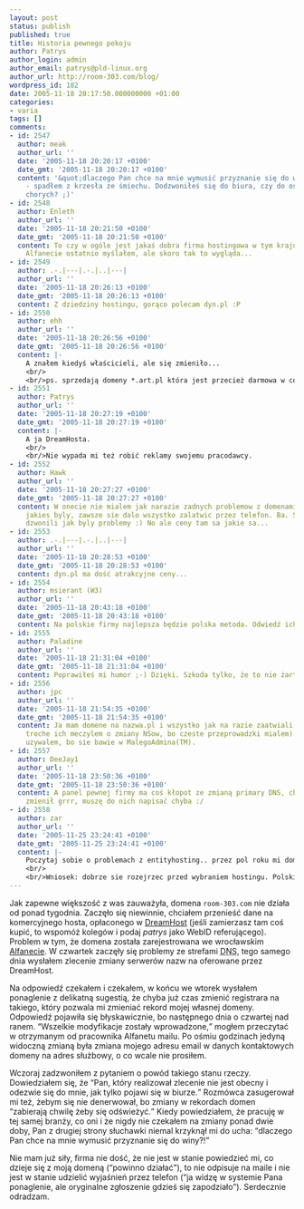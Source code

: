 ```yaml
---
layout: post
status: publish
published: true
title: Historia pewnego pokoju
author: Patrys
author_login: admin
author_email: patrys@pld-linux.org
author_url: http://room-303.com/blog/
wordpress_id: 182
date: 2005-11-18 20:17:50.000000000 +01:00
categories:
- varia
tags: []
comments:
- id: 2547
  author: meak
  author_url: ''
  date: '2005-11-18 20:20:17 +0100'
  date_gmt: '2005-11-18 20:20:17 +0100'
  content: '&quot;dlaczego Pan chce na mnie wymusić przyznanie się do winy?!&quot;
    - spadłem z krzesła ze śmiechu. Dodzwoniłeś się do biura, czy do ośrodka dla nerwowo
    chorych? ;)'
- id: 2548
  author: Enleth
  author_url: ''
  date: '2005-11-18 20:21:50 +0100'
  date_gmt: '2005-11-18 20:21:50 +0100'
  content: To czy w ogóle jest jakaś dobra firma hostingowa w tym kraju? Właśnie o
    Alfanecie ostatnio myślałem, ale skoro tak to wygląda...
- id: 2549
  author: .-.|---|.-.|..|---|
  author_url: ''
  date: '2005-11-18 20:26:13 +0100'
  date_gmt: '2005-11-18 20:26:13 +0100'
  content: Z dziedziny hostingu, gorąco polecam dyn.pl :P
- id: 2550
  author: ehh
  author_url: ''
  date: '2005-11-18 20:26:56 +0100'
  date_gmt: '2005-11-18 20:26:56 +0100'
  content: |-
    A znałem kiedyś właścicieli, ale się zmieniło...
    <br/>
    <br/>ps. sprzedają domeny *.art.pl która jest przecież darmowa w celach artystycznych, buahaha...
- id: 2551
  author: Patrys
  author_url: ''
  date: '2005-11-18 20:27:19 +0100'
  date_gmt: '2005-11-18 20:27:19 +0100'
  content: |-
    A ja DreamHosta.
    <br/>
    <br/>Nie wypada mi też robić reklamy swojemu pracodawcy.
- id: 2552
  author: Hawk
  author_url: ''
  date: '2005-11-18 20:27:27 +0100'
  date_gmt: '2005-11-18 20:27:27 +0100'
  content: W onecie nie mialem jak narazie zadnych problemow z domenami. A jak juz
    jakies byly, zawsze sie dalo wszystko zalatwic przez telefon. Ba. Sami do mnie
    dzwonili jak byly problemy :) No ale ceny tam sa jakie sa...
- id: 2553
  author: .-.|---|.-.|..|---|
  author_url: ''
  date: '2005-11-18 20:28:53 +0100'
  date_gmt: '2005-11-18 20:28:53 +0100'
  content: dyn.pl ma dość atrakcyjne ceny...
- id: 2554
  author: msierant (W3)
  author_url: ''
  date: '2005-11-18 20:43:18 +0100'
  date_gmt: '2005-11-18 20:43:18 +0100'
  content: Na polskie firmy najlepsza będzie polska metoda. Odwiedź ich z bejzbolem...
- id: 2555
  author: Paladine
  author_url: ''
  date: '2005-11-18 21:31:04 +0100'
  date_gmt: '2005-11-18 21:31:04 +0100'
  content: Poprawiłeś mi humor ;-) Dzięki. Szkoda tylko, że to nie żart :-(
- id: 2556
  author: jpc
  author_url: ''
  date: '2005-11-18 21:54:35 +0100'
  date_gmt: '2005-11-18 21:54:35 +0100'
  content: Ja mam domene na nazwa.pl i wszystko jak na razie zaatwiali bez bolu (a
    troche ich meczylem o zmiany NSow, bo czeste przeprowadzki mialem). Hostingu nie
    uzywalem, bo sie bawie w MalegoAdmina(TM).
- id: 2557
  author: DeeJay1
  author_url: ''
  date: '2005-11-18 23:50:36 +0100'
  date_gmt: '2005-11-18 23:50:36 +0100'
  content: A panel pewnej firmy ma coś kłopot ze zmianą primary DNS, chociaż zapasowy
    zmienił grrr, muszę do nich napisać chyba :/
- id: 2558
  author: zar
  author_url: ''
  date: '2005-11-25 23:24:41 +0100'
  date_gmt: '2005-11-25 23:24:41 +0100'
  content: |-
    Poczytaj sobie o problemach z entityhosting.. przez pol roku mi domena u nich nie dzialala i na nic nie odpowiadali, dopiero firma, ktora przejela inicjatywe cos ruszyla. Ale i tak sa jaja mocne z nimi http://zar.jogger.pl/comment.php?eid=157946&amp;startid=200510
    <br/>
    <br/>Wniosek: dobrze sie rozejrzec przed wybraniem hostingu. Polski stanowczo odradzam.
---
```

<p>Jak zapewne większość z was zauważyła, domena <code>room-303.com</code> nie działa od ponad tygodnia. Zaczęło się niewinnie, chciałem przenieść dane na komercyjnego hosta, opłaconego w <a href="http://dreamhost.com/">DreamHost</a> (jeśli zamierzasz tam coś kupić, to wspomóż kolegów i podaj <em>patrys</em> jako WebID referującego). Problem w tym, że domena została zarejestrowana we wrocławskim <a rel="nofollow" href="http://online.pl/">Alfanecie</a>. W czwartek zaczęły się problemy ze strefami <abbr title="Domain Name Server">DNS</abbr>, tego samego dnia wysłałem zlecenie zmiany serwerów nazw na oferowane przez DreamHost.</p>

<p>Na odpowiedź czekałem i czekałem, w końcu we wtorek wysłałem ponaglenie z delikatną sugestią, że chyba już czas zmienić registrara na takiego, który pozwala mi zmieniać rekord mojej własnej domeny. Odpowiedź pojawiła się błyskawicznie, bo następnego dnia o czwartej nad ranem. <q>Wszelkie modyfikacje zostały wprowadzone,</q> mogłem przeczytać w otrzymanym od pracownika Alfanetu mailu. Po ośmiu godzinach jedyną widoczną zmianą była zmiana mojego adresu email w danych kontaktowych domeny na adres służbowy, o co wcale nie prosiłem.</p>

<p>Wczoraj zadzwoniłem z pytaniem o powód takiego stanu rzeczy. Dowiedziałem się, że <q>Pan, który realizował zlecenie nie jest obecny i odezwie się do mnie, jak tylko pojawi się w biurze.</q> Rozmówca zasugerował mi też, żebym się nie denerwował, bo zmiany w rekordach domen <q>zabierają chwilę żeby się odświeżyć.</q> Kiedy powiedziałem, że pracuję w tej samej branży, co oni i że nigdy nie czekałem na zmiany ponad dwie doby, Pan z drugiej strony słuchawki niemal krzyknął mi do ucha: <q>dlaczego Pan chce na mnie wymusić przyznanie się do winy?!</q></p>

<p>Nie mam już siły, firma nie dość, że nie jest w stanie powiedzieć mi, co dzieje się z moją domeną (<q>powinno działać</q>), to nie odpisuje na maile i nie jest w stanie udzielić wyjaśnień przez telefon (<q>ja widzę w systemie Pana ponaglenie, ale oryginalne zgłoszenie gdzieś się zapodziało</q>). Serdecznie odradzam.</p>
